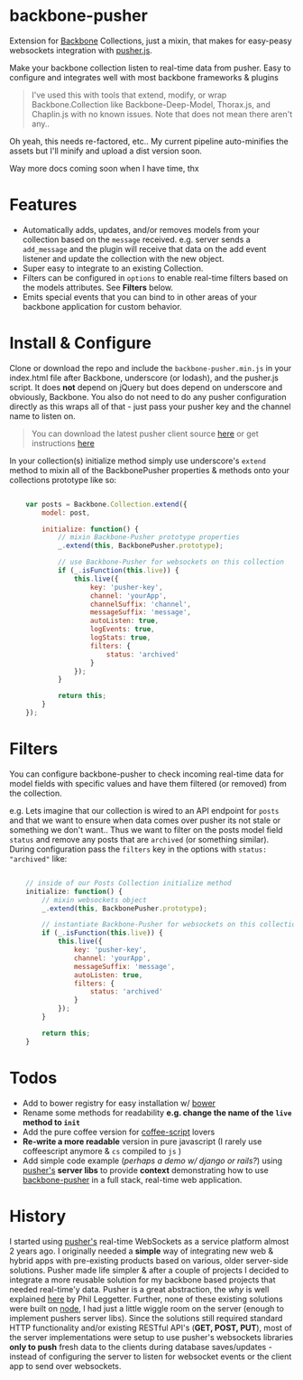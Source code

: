 backbone-pusher
===============

Extension for [Backbone](http://www.backbonejs.org) Collections, just a mixin, that makes for easy-peasy websockets integration with [pusher.js](http://www.pusher.com). 

Make your backbone collection listen to real-time data from pusher. Easy to configure and integrates well with most backbone frameworks & plugins

> I've used this with tools that extend, modify, or wrap Backbone.Collection like Backbone-Deep-Model, Thorax.js, and Chaplin.js with no known issues. Note that does not mean there aren't any.. 

Oh yeah, this needs re-factored, etc.. My current pipeline auto-minifies the assets but I'll minify and upload a dist version soon.

Way more docs coming soon when I have time, thx

Features
========

+ Automatically adds, updates, and/or removes models from your collection based on the `message` received. e.g. server sends a `add_message` and the plugin will receive that data on the add event listener and update the collection with the new object.
+ Super easy to integrate to an existing Collection. 
+ Filters can be configured in `options` to enable real-time filters based on the models attributes. See __Filters__ below. 
+ Emits special events that you can bind to in other areas of your backbone application for custom behavior.


Install & Configure
===================

Clone or download the repo and include the `backbone-pusher.min.js` in your index.html file after Backbone, underscore (or lodash), and the pusher.js script. It does **not** depend on jQuery but does depend on underscore and obviously, Backbone. You also do not need to do any pusher configuration directly as this wraps all of that - just pass your pusher key and the channel name to listen on.

> You can download the latest pusher client source [here](https://github.com/pusher/pusher-js/blob/master/dist/pusher.min.js) or get instructions [here](http://pusher.com/docs) 

In your collection(s) initialize method simply use underscore's `extend` method to mixin all of the BackbonePusher properties & methods onto your collections prototype like so:

```javascript

	var posts = Backbone.Collection.extend({
        model: post,

        initialize: function() {
            // mixin Backbone-Pusher prototype properties
            _.extend(this, BackbonePusher.prototype);

            // use Backbone-Pusher for websockets on this collection
            if (_.isFunction(this.live)) {
                this.live({
                    key: 'pusher-key',
                    channel: 'yourApp',
                    channelSuffix: 'channel',
                    messageSuffix: 'message',
                    autoListen: true,
                    logEvents: true,
                    logStats: true,
                    filters: {
                        status: 'archived'
                    }
                });
            }

            return this;
        }
    });

```


Filters
=======

You can configure backbone-pusher to check incoming real-time data for model fields with specific values and have them filtered (or removed) from the collection. 

e.g. Lets imagine that our collection is wired to an API endpoint for `posts` and that we want to ensure when data comes over pusher its not stale or something we don't want.. Thus we want to filter on the posts model field `status` and remove any posts that are `archived` (or something similar). During configuration pass the `filters` key in the options with `status: "archived"` like:

```javascript

	// inside of our Posts Collection initialize method
	initialize: function() {
        // mixin websockets object
        _.extend(this, BackbonePusher.prototype);

        // instantiate Backbone-Pusher for websockets on this collection
        if (_.isFunction(this.live)) {
            this.live({
                key: 'pusher-key',
                channel: 'yourApp',
                messageSuffix: 'message',
                autoListen: true,
                filters: {
                    status: 'archived'
                }
            });
        }

        return this;
    }

```

Todos
=====

+ Add to bower registry for easy installation w/ [bower](http://bower.io/)
+ Rename some methods for readability __e.g. change the name of the `live` method to `init`__
+ Add the pure coffee version for [coffee-script](http://coffeescript.org/) lovers
+ __Re-write a more readable__ version in pure javascript (I rarely use coffeescript anymore & `cs` compiled to `js` )
+ Add simple code example (_perhaps a demo w/ django or rails?_) using [pusher's](http://www.pusher.com) __server libs__ to provide  __context__ demonstrating how to use [backbone-pusher](https://github.com/AndrewJHart/backbone-pusher) in a full stack, real-time web application.


History
=======

I started using [pusher's](http://www.pusher.com) real-time WebSockets as a service platform almost 2 years ago. I originally needed a **simple** way of integrating new web & hybrid apps with pre-existing products based on various, older server-side solutions. Pusher made life simpler & after a couple of projects I decided to integrate a more reusable solution for my backbone based projects that needed real-time'y data. Pusher is a great abstraction, the *why* is well explained [here](http://www.leggetter.co.uk/pusher/pusher-presentations/why_use_pusher.html#1) by Phil Leggetter. Further, none of these existing solutions were built on [node](http://www.nodejs.org), I had just a little wiggle room on the server (enough to implement pushers server libs). Since the solutions still required standard HTTP functionality and/or existing RESTful API's (__GET, POST, PUT__), most of the server implementations were setup to use pusher's websockets libraries __only to push__ fresh data to the clients during database saves/updates - instead of configuring the server to listen for websocket events or the client app to send over websockets.  